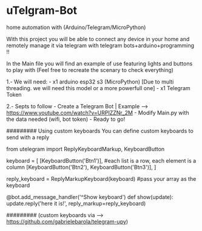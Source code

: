 # uTelgram-Bot
home automation with (Arduino/Telegram/MicroPython)

With this project you will be able to connect any device in your home and remotely manage it via telegram with telegram bots+arduino+programming !!

In the Main file you will find an example of use featuring lights and buttons to play with (Feel free to recreate the scenary to check everything)


1.- We will need:
     - x1 arduino esp32 s3 (MicroPython) [Due to multi threading. we will need this model or a more powerfull one]
     - x1 Telegram Token


2.- Septs to follow
      - Create a Telegram Bot | Example --> https://www.youtube.com/watch?v=URPIZZNr_2M
      - Modify Main.py with the data needed (wifi, bot token)
      - Ready to go!






#########
Using custom keyboards
You can define custom keyboards to send with a reply

from utelegram import ReplyKeyboardMarkup, KeyboardButton

keyboard = [
    [KeyboardButton('Btn1')], #each list is a row, each element is a column
    [KeyboardButton('Btn2'), KeyboardButton('Btn3')],
]

reply_keyboard = ReplyMarkupKeyboard(keyboard) #pass your array as the keyboard

@bot.add_message_handler('^Show keyboard')
def show(update):
    update.reply('here it is!', reply_markup=reply_keyboard)


######### (custom keyboards via --> https://github.com/gabrielebarola/telegram-upy)

